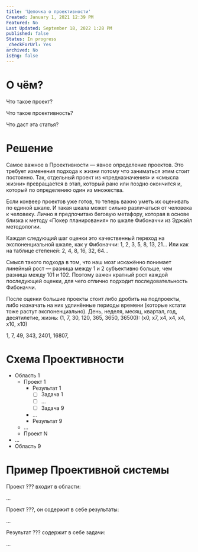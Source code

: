 ```yaml
---
title: 'Цепочка о проективности'
Created: January 1, 2021 12:39 PM
Featured: No
Last Updated: September 18, 2022 1:28 PM
published: false
Status: In progress
_checkForUrl: Yes
archived: No
isEng: false
---
```


# О чём?

Что такое проект?

Что такое проективность?

Что даст эта статья?

# Решение

Самое важное в Проективности — явное определение проектов. Это требует изменения подхода к жизни потому что заниматься этим стоит постоянно. Так, отдельный проект из «предназначения» и «смысла жизни» превращается в этап, который рано или поздно окончится и, который по определению один из множества.

Если конвеер проектов уже готов, то теперь важно уметь их оценивать по единой шкале. И такая шкала может сильно различаться от человека к человеку. Лично я предпочитаю беговую метафору, которая в основе близка к методу «Покер планирования» по шкале Фибоначчи из Эджайл методологии.

Каждая следующий шаг оценки это качественный переход на экспоненциальной шкале, как у Фибоначчи: 1, 2, 3, 5, 8, 13, 21... Или как на таблице степеней: 2, 4, 8, 16, 32, 64...

Смысл такого подхода в том, что наш мозг искажённо понимает линейный рост — разница между 1 и 2 субъективно больше, чем разница между 101 и 102. Поэтому важен кратный рост каждой последующей оценки, для чего отлично подходит последовательность Фибоначчи.

После оценки большие проекты стоит либо дробить на подпроекты, либо назначать на них удлинённые периоды времени (которые кстати тоже растут экспоненциально). День, неделя, месяц, квартал, год, десятилетие, жизнь: (1, 7, 30, 120, 365, 3650, 36500): (х0, х7, х4, х4, х4, х10, х10)

1, 7, 49, 343, 2401, 16807, 

# Схема Проективности

- Область 1
    - Проект 1
        - Результат 1
            - [ ]  Задача 1
            - [ ]  ...
            - [ ]  Задача 9
        - ...
        - Результат 9
    - ...
    - Проект N
- ...
- Область 9

# Пример Проективной системы

Проект ??? входит в области:

...

Проект ???, он содержит в себе результаты:

...

Результат ??? содержит в себе задачи:

...
